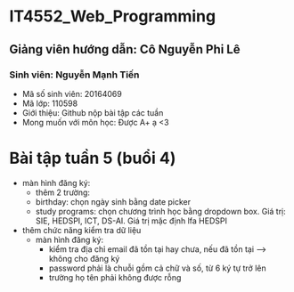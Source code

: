 # IT4552_Web_Programming
## Giảng viên hướng dẫn: Cô **Nguyễn Phi Lê**
### Sinh viên: Nguyễn Mạnh Tiến
* Mã số sinh viên: 20164069
* Mã lớp: 110598
* Giới thiệu: Github nộp bài tập các tuần
* Mong muốn với môn học: Được A+ ạ <3

# Bài tập tuần 5 (buổi 4)
* màn hình đăng ký:
    * thêm 2 trường:
    * birthday: chọn ngày sinh bằng date picker
    * study programs: chọn chương trình học bằng dropdown box. Giá trị: SIE, HEDSPI, ICT, DS-AI. Giá trị mặc định lfa HEDSPI
* thêm chức năng kiểm tra dữ liệu
    * màn hình đăng ký:
        * kiểm tra địa chỉ email đã tồn tại hay chưa, nếu đã tồn tại —> không cho đăng ký
        * password phải là chuỗi gồm cả chữ và số, từ 6 ký tự trở lên
        * trường họ tên phải không được rỗng 